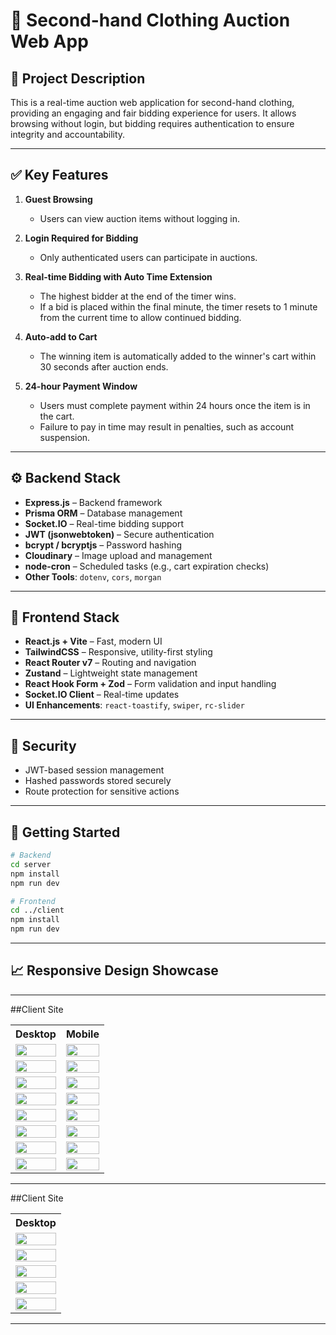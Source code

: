 # 🧥 Second-hand Clothing Auction Web App

## 📌 Project Description

This is a real-time auction web application for second-hand clothing, providing an engaging and fair bidding experience for users. It allows browsing without login, but bidding requires authentication to ensure integrity and accountability.

---

## ✅ Key Features

1. **Guest Browsing**

   * Users can view auction items without logging in.

2. **Login Required for Bidding**

   * Only authenticated users can participate in auctions.

3. **Real-time Bidding with Auto Time Extension**

   * The highest bidder at the end of the timer wins.
   * If a bid is placed within the final minute, the timer resets to 1 minute from the current time to allow continued bidding.

4. **Auto-add to Cart**

   * The winning item is automatically added to the winner's cart within 30 seconds after auction ends.

5. **24-hour Payment Window**

   * Users must complete payment within 24 hours once the item is in the cart.
   * Failure to pay in time may result in penalties, such as account suspension.

---

## ⚙️ Backend Stack

* **Express.js** – Backend framework
* **Prisma ORM** – Database management
* **Socket.IO** – Real-time bidding support
* **JWT (jsonwebtoken)** – Secure authentication
* **bcrypt / bcryptjs** – Password hashing
* **Cloudinary** – Image upload and management
* **node-cron** – Scheduled tasks (e.g., cart expiration checks)
* **Other Tools**: `dotenv`, `cors`, `morgan`

---

## 🎨 Frontend Stack

* **React.js + Vite** – Fast, modern UI
* **TailwindCSS** – Responsive, utility-first styling
* **React Router v7** – Routing and navigation
* **Zustand** – Lightweight state management
* **React Hook Form + Zod** – Form validation and input handling
* **Socket.IO Client** – Real-time updates
* **UI Enhancements**: `react-toastify`, `swiper`, `rc-slider`

---

## 🔐 Security

* JWT-based session management
* Hashed passwords stored securely
* Route protection for sensitive actions

---

## 🧪 Getting Started

```bash
# Backend
cd server
npm install
npm run dev

# Frontend
cd ../client
npm install
npm run dev
```

---

## 📈 Responsive Design Showcase


---


##Client Site

<table>
    <tr>
    <th align="center">Desktop</th>
    <th align="center">Mobile</th>
  </tr>
  <tr>
    <td><img src="https://github.com/user-attachments/assets/417d79af-a258-4cea-b7fe-3aba23d59528" width="100%"></td>
    <td><img src="https://github.com/user-attachments/assets/9689b2fd-02cb-40ac-9ec5-fad3bdb83809" width="100%"></td>
  </tr>
  <tr>
    <td><img src="https://github.com/user-attachments/assets/a496f540-76b3-43e5-bf81-48d48347abd3" width="100%"></td>
    <td><img src="https://github.com/user-attachments/assets/bb17bdde-3bdd-40bf-908d-724f392bb451" width="100%"></td>
  </tr>
  <tr>
    <td><img src="https://github.com/user-attachments/assets/c155503e-40bd-416c-9180-db833a9398d2" width="100%"></td>
    <td><img src="https://github.com/user-attachments/assets/15bf4066-c0e4-45e0-8ecf-373125b77df5" width="100%"></td>
  </tr>
  <tr>
    <td><img src="https://github.com/user-attachments/assets/bee47ebd-d59b-4935-8c98-d115d73e12da" width="100%"></td>
    <td><img src="https://github.com/user-attachments/assets/6861de6a-8fbb-4d5b-a291-1694f6330769" width="100%"></td>
  </tr>
  <tr>
    <td><img src="https://github.com/user-attachments/assets/46800f6f-5219-4cf9-b195-4b9ea629b888" width="100%"></td>
    <td><img src="https://github.com/user-attachments/assets/d8c5cfe9-b537-43a4-b4e0-b578f6da7788" width="100%"></td>
  </tr>
  <tr>
    <td><img src="https://github.com/user-attachments/assets/227a7084-8c21-451c-b001-65194f8f37ed" width="100%"></td>
    <td><img src="https://github.com/user-attachments/assets/d4585576-0665-436b-a324-f2ba210a0df8" width="100%"></td>
  </tr>
  <tr>
    <td><img src="https://github.com/user-attachments/assets/7d48b736-c2e1-4928-81f3-097000bf6b2a" width="100%"></td>
    <td><img src="https://github.com/user-attachments/assets/c71c150b-1503-4767-a3e1-272d5938ac51" width="100%"></td>
  </tr>
  <tr>
    <td><img src="https://github.com/user-attachments/assets/442805db-ccff-4c75-ab78-7125225fdccc" width="100%"></td>
    <td><img src="https://github.com/user-attachments/assets/240671a8-d8d0-48c6-8af5-a351092cd6b4" width="100%"></td>
  </tr>
</table>


---

##Client Site

<table>
<tr>
    <th align="center">Desktop</th>
    </tr>
    <tr>
    <td><img src="https://github.com/user-attachments/assets/9fe7eef1-e361-4d0d-a27f-e03257f67f7c" width="100%"></td>
  </tr>
    <tr>
    <td><img src="https://github.com/user-attachments/assets/021949bf-bc8e-4e86-9f04-9e0c874493a8" width="100%"></td>
  </tr>
        <tr>
    <td><img src="https://github.com/user-attachments/assets/e59f6b35-1515-418c-9239-84cded3973db" width="100%"></td>
  </tr>
    <tr>
    <td><img src="image](https://github.com/user-attachments/assets/ea6b68e9-059d-4ce5-bfce-d94d01f37736" width="100%"></td>
  </tr>
      <tr>
    <td><img src="https://github.com/user-attachments/assets/e3f9ed41-f932-4383-8063-24ad2d1cba97" width="100%"></td>
  </tr>
</table>

---


